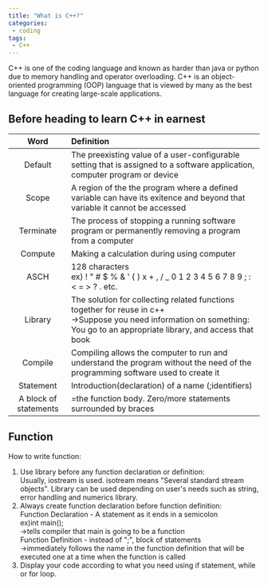 ```yaml
---
title: "What is C++?"
categories:
 - coding
tags:
 - C++
---
```


C++ is one of the coding language and known as harder than java or python due to memory handling and operator overloading. C++ is an object-oriented programming (OOP) language that is viewed by many as the best language for creating large-scale applications. 

## Before heading to learn C++ in earnest

|Word|Definition|
|:-------:|:-----------------------------------------------------------------------------------------------------------------------------|
|Default|The preexisting value of a user-configurable setting that is assigned to a software application, computer program or device|
|Scope|A region of the the program where a defined variable can have its exitence and beyond that variable it cannot be accessed|
|Terminate|The process of stopping a running software program or permanently removing a program from a computer|
|Compute|Making a calculation during using computer|
|ASCH|128 characters<br />ex) ! " # $ % & ' ( ) x + , / _ 0 1 2 3 4 5 6 7 8 9 ; : < = > ? . etc.|
|Library|The solution for collecting related functions together for reuse in c++<br />->Suppose you need information on something:<br /> You go to an appropriate library, and access that book|
|Compile|Compiling allows the computer to run and understand the program without the need of the programming software used to create it|toj
|Statement|Introduction(declaration) of a name (;identifiers)|
|A block of statements|=the function body. Zero/more statements surrounded by braces|

## Function

How to write function:
1. Use library before any function declaration or definition:<br />Usually, iostream is used. isotream means "Several standard stream objects". Library can be used depending on user's needs such as string, error handling and numerics library.
2. Always create function declaration before function definition:<br />Function Declaration - A statement as it ends in a semicolon<br />ex)int main();<br />->tells compiler that main is going to be a function<br />Function Definition - instead of ";", block of statements<br />->immediately follows the name in the function definition that will be executed one at a time when the function is called
3. Display your code according to what you need using if statement, while or for loop. 

